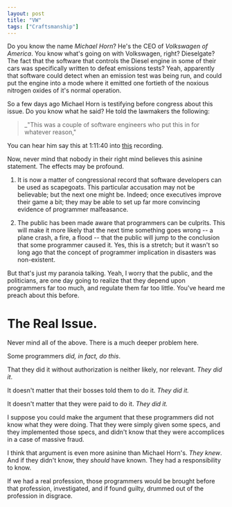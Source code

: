 ```yaml
---
layout: post
title: "VW"
tags: ["Craftsmanship"]
---
```

Do you know the name _Michael Horn_?  He's the CEO of _Volkswagen of America_.  You know what's going on with Volkswagen, right?  Dieselgate?  The fact that the software that controls the Diesel engine in some of their cars was specifically written to defeat emissions tests?  Yeah, apparently that software could detect when an emission test was being run, and could put the engine into a mode where it emitted one fortieth of the noxious nitrogen oxides of it's normal operation.

So a few days ago Michael Horn is testifying before congress about this issue.  Do you know what he said?  He told the lawmakers the following:

> _"This was a couple of software engineers who put this in for whatever reason," 

You can hear him say this at 1:11:40 into [this](https://www.youtube.com/watch?v=Sr9GknJ1kGk) recording.

Now, never mind that nobody in their right mind believes this asinine statement.  The effects may be profound.  

1. It is now a matter of congressional record that software developers can be used as scapegoats.  This particular accusation may not be believable; but the next one might be.  Indeed; once executives improve their game a bit; they may be able to set up far more convincing evidence of programmer malfeasance.  

2. The public has been made aware that programmers can be culprits.  This will make it more likely that the next time something goes wrong -- a plane crash, a fire, a flood -- that the public will jump to the conclusion that some programmer caused it.  Yes, this is a stretch; but it wasn't so long ago that the concept of programmer implication in disasters was non-existent.

But that's just my paranoia talking.  Yeah, I worry that the public, and the politicians, are one day going to realize that they depend upon programmers far too much, and regulate them far too little.  You've heard me preach about this before.

# The Real Issue.

Never mind all of the above.  There is a much deeper problem here.  

Some programmers _did, in fact, do this_.  

That they did it without authorization is neither likely, nor relevant.  _They did it_.  

It doesn't matter that their bosses told them to do it.  _They did it._

It doesn't matter that they were paid to do it.  _They did it._

I suppose you could make the argument that these programmers did not know what they were doing.  That they were simply given some specs, and they implemented those specs, and didn't know that they were accomplices in a case of massive fraud.

I think that argument is even more asinine than Michael Horn's.  _They knew_.  And if they didn't know, they _should_ have known.  They had a responsibility to know.  

If we had a real profession, those programmers would be brought before that profession, investigated, and if found guilty, drummed out of the profession in disgrace.

